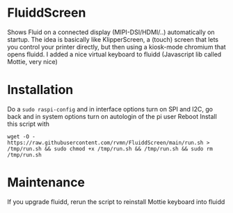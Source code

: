 # FluiddScreen
Shows Fluid on a connected display (MIPI-DSI/HDMI/..) automatically on startup. The idea is basically like KlipperScreen, a (touch) screen that lets you control your printer directly, but then using a kiosk-mode chromium that opens fluidd. I added a nice virtual keyboard to fluidd (Javascript lib called Mottie, very nice)

# Installation
Do a ```sudo raspi-config``` and in interface options turn on SPI and I2C, go back and in system options turn on autologin of the pi user
Reboot
Install this script with 

```wget -O - https://raw.githubusercontent.com/rvmn/FluiddScreen/main/run.sh > /tmp/run.sh && sudo chmod +x /tmp/run.sh && /tmp/run.sh && sudo rm /tmp/run.sh```

# Maintenance
If you upgrade fluidd, rerun the script to reinstall Mottie keyboard into fluidd

